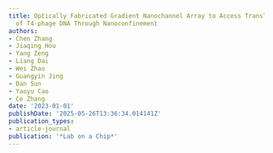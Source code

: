 ```yaml
---
title: Optically Fabricated Gradient Nanochannel Array to Access Translocation Dynamics
  of T4-phage DNA Through Nanoconfinement
authors:
- Chen Zhang
- Jiaqing Hou
- Yang Zeng
- Liang Dai
- Wei Zhao
- Guangyin Jing
- Dan Sun
- Yaoyu Cao
- Ce Zhang
date: '2023-01-01'
publishDate: '2025-05-26T13:36:34.014141Z'
publication_types:
- article-journal
publication: '*Lab on a Chip*'
---
```

